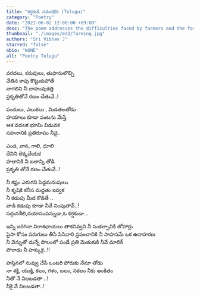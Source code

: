 ```yaml
---
title: "కర్షకుడి సమరభేరి (Telugu)"
category: "Poetry"
date: "2021-06-02 12:00:00 +09:00"
desc: "The poem addresses the difficulties faced by farmers and the forbearence that they exhibit while fighting against those problems."
thumbnail: "./images/ed2/farming.jpg"
authors: "Sri Vibhav J"
starred: "false"
abio: "NONE"
alt: "Poetry Telugu"
---
```



వరదలు, కరువులు, తుఫానులొచ్చి<br>
చేతిన కాపు కొట్టుకుపోతే <br>
నాగలిని నీ బాహువుకెత్తి<br>
ప్రకృతితోనే రణం చేతువే..!

పందులు, ఎలుకలు , మిడతలతోడు<br>
హయాలు కూడా పంటను మేస్తే<br>
ఆశ వదలక భూమి విడువక <br>
సహనానికి ప్రతిరూపం నీవై..

ఎండ, వాన, గాలి, ధూలి <br>
దేనిని లెక్కచేయక<br>
హలానికి నీ బలాన్ని తోడి<br>
ప్రకృతి తోనే రణం చేతువే..!

నీ కష్టం ఎరుగని పెద్దమనుషులు<br>
నీ కృషికి కనీస మద్దతు ఇవ్వక<br>
నీ కడుపు మీద కొడితే ..<br>
వాడి కడుపు కూడా నీవే నింపుతావ్..!<br>
సద్గునశీలి,దయాసంపన్నుడా,ఓ కర్షకుడా...

ఇన్ని జరిగినా నిరాశఛాయలు తాకనివ్వని నీ సంకల్పానికి జోహార్లు<br>
పైసా కోసం పరుగులు తీసే పిసినారి ప్రపంచానికి నీ సాహసమే ఒక ఉదాహరణ<br>
నీ వెన్నుతో దున్నే పొలంలో పండే ప్రతి మెతుకుకి నీవే మాలిక్<br>
పొరాడు నీ హక్కుకై..!!

హస్తినలో నువ్వు చేసే ఒంటరి పోరుకు నేనూ తోడు <br>
నా శక్తి, యుక్తి, కలం, గళం, బలం, సకలం నీకు అంకితం<br>
నీతో నే నిలబడతా ..!<br>
నీకై నే నిలబడతా..!

